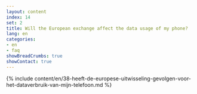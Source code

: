 ```yaml
---
layout: content
index: 14
set: 2
title: Will the European exchange affect the data usage of my phone?
lang: en
categories:
- en
- faq
showBreadCrumbs: true
showContact: true
---
```

{% include content/en/38-heeft-de-europese-uitwisseling-gevolgen-voor-het-dataverbruik-van-mijn-telefoon.md %}
